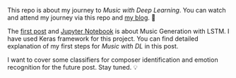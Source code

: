 This repo is about my journey to _Music with Deep Learning_. You can watch and attend my journey via this repo and [my blog](https://hedonistrh.github.io). :checkered_flag:

The [first post](https://hedonistrh.github.io/2018-04-27-Music-Generation-with-LSTM/) and [Jupyter Notebook](https://github.com/hedonistrh/bestekar/blob/master/LSTM_colab.ipynb) is about Music Generation with LSTM. I have used Keras framework for this project. You can find detailed explanation of my first steps for _Music with DL_ in this post.

I want to cover some classifiers for composer identification and emotion recognition for the future post. Stay tuned. :bulb:

